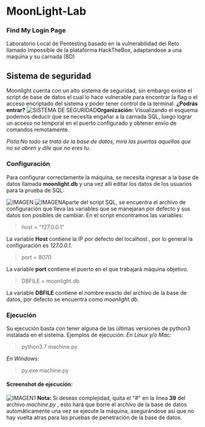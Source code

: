 
# MoonLight-Lab
### Find My Login Page
Laboratorio Local de Pentesting basado en la vulnerabilidad del Reto llamado Impossible de la plataforma HackTheBox, adaptandose a una maquina y su carnada (BD)


## Sistema de seguridad
Moonlight cuenta con un alto sistema de seguridad, sin embargo existe el script de base de datos el cual lo hace vulnerable para encontrar la flag o el acceso encriptado del sistema y poder tener control de la terminal. **¿Podrás entrar?**
![SISTEMA DE SEGURIDAD](https://i.imgur.com/AA4nhDH.png)**Organización:** Visualizando el esquema podemos deducir que se necesita engañar a la carnada SQL, luego lograr un acceso no temporal en el puerto configurado y obtener envío de comandos remotamente.

*Pista:No todo se trata de la base de datos, mira las puertas aquellas que no se abren y dile que no eres tu.*

### Configuración
Para configurar correctamente la máquina, se necesita ingresar a la base de datos llamada **moonlight.db** y una vez allí editar los datos de los usuarios para la prueba de SQL: 

![IMAGEN](https://i.imgur.com/5FOgL5E.png)
![IMAGEN](https://i.imgur.com/B8M09nl.png)Aparte del script SQL, se encuentra el archivo de configuración que lleva las variables que se manejaran por defecto y sus datos son posibles de cambiar.
En el script encontramos las variables:
>host = "127.0.0.1"

La variable **Host** contiene la IP por defecto del localhost , por lo general la configuración es *127.0.0.1*.
>port = 8070

La variable **port** contiene el puerto en el que trabajará máquina objetivo.
>DBFILE = moonlight.db

La variable **DBFILE** contiene el nombre exacto del archivo de la base de datos, por defecto se encuentra como *moonlight.db*.
### Ejecución
Su ejecución basta con tener alguna de las últimas versiones de python3 instalada en el sistema.
Ejemplos de ejecución:
*En Linux y/o Mac:*
> python3.7 machine.py

*En Windows:*
>py.exe machine.py

#### Screenshot de ejecución:
![IMAGEN1](https://i.imgur.com/V2xM2kf.png) 
**Nota:** Si deseas complejidad, quita el "#" en la linea **39** del archivo *machine.py* , esto hará que borre el archivo de la base de datos automáticamente una vez se ejecute la máquina, asegurándose así que no hay vuelta atras para las pruebas de penetración de la base de datos.
